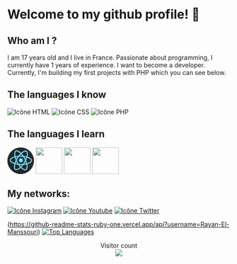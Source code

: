 # Welcome to my github profile! 🖖

## Who am I ?
I am 17 years old and I live in France. Passionate about programming, I currently have 1 years of experience. I want to become a developer. Currently, I'm building my first projects with PHP which you can see below.

## The languages ​​I know
![Icône HTML](https://img.icons8.com/color/60/html-5--v1.png)
![Icône CSS](https://img.icons8.com/color/60/css3.png)
![Icône PHP](https://img.icons8.com/offices/60/php-logo.png)

## The languages ​​I learn
<div style="display: inline;">
    <img src="./src/logo_react.png" width="60" height="60" >
    <img src="https://img.icons8.com/color/60/c-plus-plus-logo.png" width="60" height="60" >
    <img src="https://img.icons8.com/color/60/python--v1.png" width="60" height="60" >
    <img src="https://img.icons8.com/color/60/javascript--v1.png" width="60" height="60" >
</div>

## My networks:
[![Icône Instagram](https://img.icons8.com/color/60/instagram-new--v1.png)](https://www.instagram.com/rayan_el_man)
[![Icône Youtube](https://img.icons8.com/color/60/youtube-play.png)](https://www.youtube.com/channel/UCxq9hV5F9u0lvLjj9-i-pQg)
[![Icône Twitter](https://img.icons8.com/color/60/twitter--v1.png)](https://twitter.com/rayan_el_man)

(https://github-readme-stats-ruby-one.vercel.app/api?username=Rayan-El-Manssouri)
[![Top Languages](https://github-readme-stats.vercel.app/api/top-langs/?username=Rayan-El-Manssouri&layout=compact)](https://github.com/anuraghazra/github-readme-stats)

<p align="center"> 
  Visitor count<br>
  <img src="https://profile-counter.glitch.me/Rayan-El-Manssorui/count.svg" />
</p>
